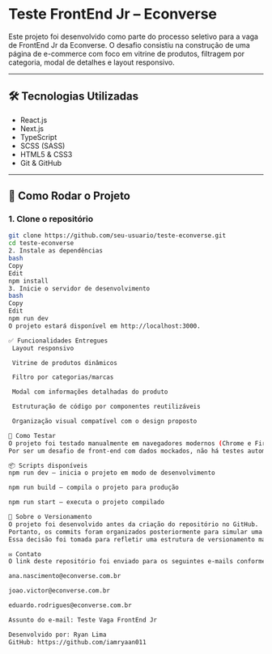 # Teste FrontEnd Jr – Econverse

Este projeto foi desenvolvido como parte do processo seletivo para a vaga de FrontEnd Jr da Econverse. O desafio consistiu na construção de uma página de e-commerce com foco em vitrine de produtos, filtragem por categoria, modal de detalhes e layout responsivo.

---

## 🛠 Tecnologias Utilizadas

- React.js
- Next.js
- TypeScript
- SCSS (SASS)
- HTML5 & CSS3
- Git & GitHub

---

## 🚀 Como Rodar o Projeto

### 1. Clone o repositório
```bash
git clone https://github.com/seu-usuario/teste-econverse.git
cd teste-econverse
2. Instale as dependências
bash
Copy
Edit
npm install
3. Inicie o servidor de desenvolvimento
bash
Copy
Edit
npm run dev
O projeto estará disponível em http://localhost:3000.

✅ Funcionalidades Entregues
 Layout responsivo

 Vitrine de produtos dinâmicos

 Filtro por categorias/marcas

 Modal com informações detalhadas do produto

 Estruturação de código por componentes reutilizáveis

 Organização visual compatível com o design proposto

🧪 Como Testar
O projeto foi testado manualmente em navegadores modernos (Chrome e Firefox) e dispositivos móveis.
Por ser um desafio de front-end com dados mockados, não há testes automatizados incluídos.

📦 Scripts disponíveis
npm run dev — inicia o projeto em modo de desenvolvimento

npm run build — compila o projeto para produção

npm run start — executa o projeto compilado

📝 Sobre o Versionamento
O projeto foi desenvolvido antes da criação do repositório no GitHub.
Portanto, os commits foram organizados posteriormente para simular uma linha do tempo coerente com o desenvolvimento.
Essa decisão foi tomada para refletir uma estrutura de versionamento mais clara e alinhada com boas práticas.

✉️ Contato
O link deste repositório foi enviado para os seguintes e-mails conforme solicitado:

ana.nascimento@econverse.com.br

joao.victor@econverse.com.br

eduardo.rodrigues@econverse.com.br

Assunto do e-mail: Teste Vaga FrontEnd Jr

Desenvolvido por: Ryan Lima
GitHub: https://github.com/iamryaan011
